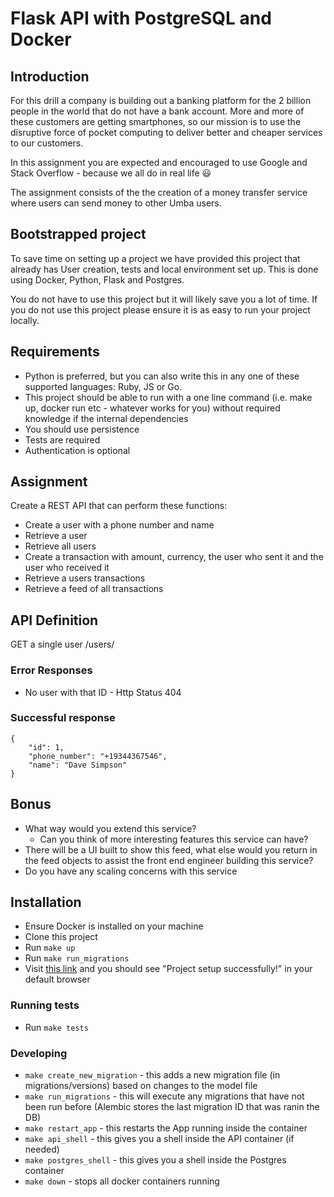 # Flask API with PostgreSQL and Docker


## Introduction

For this drill a company is building out a banking platform for the 2 billion people in the world that do not have a
bank account. More and more of these customers are getting smartphones, so our mission is to
use the disruptive force of pocket computing to deliver better and cheaper services to our
customers.

In this assignment you are expected and encouraged to use Google and Stack Overflow - because we all do in real life 😃

The assignment consists of the the creation of a money transfer service where users can
send money to other Umba users.

## Bootstrapped project

To save time on setting up a project we have provided this project that already has User creation, tests and local environment set up. This is done using Docker, Python, Flask and Postgres.

You do not have to use this project but it will likely save you a lot of time. If you do not use this project please ensure it is as easy to run your project locally. 

## Requirements

- Python is preferred, but you can also write this in any one of these supported languages: Ruby, JS or Go.
- This project should be able to run with a one line command (i.e. make up, docker run etc - whatever works for you) without required knowledge if the internal dependencies
- You should use persistence
- Tests are required
- Authentication is optional

## Assignment

Create a REST API that can perform these functions:

- Create a user with a phone number and name
- Retrieve a user
- Retrieve all users
- Create a transaction with amount, currency, the user who sent it and the user who received it
- Retrieve a users transactions
- Retrieve a feed of all transactions


## API Definition
GET a single user
/users/<id>

### Error Responses

- No user with that ID - Http Status 404

### Successful response

```
{
    "id": 1,
    "phone_number": "+19344367546",
    "name": "Dave Simpson"
}
```

## Bonus

- What way would you extend this service?
    - Can you think of more interesting features this service can have?
- There will be a UI built to show this feed, what else would you return in the feed objects to assist the front end engineer building this service?
- Do you have any scaling concerns with this service

## Installation
- Ensure Docker is installed on your machine
- Clone this project
- Run `make up`
- Run `make run_migrations`
- Visit [this link](http://localhost:5000/api/v1/test) and you should see "Project setup successfully!" in your default browser


### Running tests 
- Run `make tests`

### Developing
- `make create_new_migration` - this adds a new migration file (in migrations/versions) based on changes to the model file
- `make run_migrations` - this will execute any migrations that have not been run before (Alembic stores the last migration ID that was ranin the DB)
- `make restart_app` - this restarts the App running inside the container 
- `make api_shell` - this gives you a shell inside the API container (if needed)
- `make postgres_shell` - this gives you a shell inside the Postgres container 
- `make down` - stops all docker containers running

